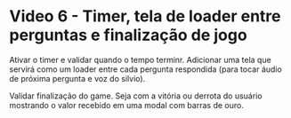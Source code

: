 # Video 6 - Timer, tela de loader entre perguntas e finalização de jogo
Ativar o timer e validar quando o tempo terminr. Adicionar uma tela que servirá como um loader entre cada pergunta respondida (para tocar áudio de próxima pergunta e voz do silvio).

Validar finalização do game. Seja com a vitória ou derrota do usuário mostrando o valor recebido em uma modal com barras de ouro.
